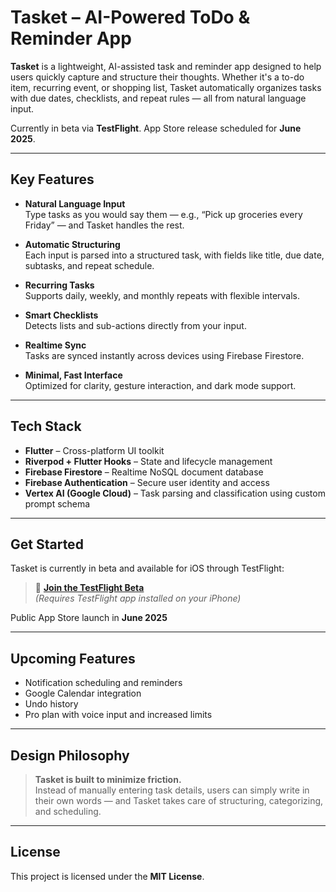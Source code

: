 # Tasket – AI-Powered ToDo & Reminder App

**Tasket** is a lightweight, AI-assisted task and reminder app designed to help users quickly capture and structure their thoughts. Whether it's a to-do item, recurring event, or shopping list, Tasket automatically organizes tasks with due dates, checklists, and repeat rules — all from natural language input.

Currently in beta via **TestFlight**. App Store release scheduled for **June 2025**.

---

## Key Features

- **Natural Language Input**  
  Type tasks as you would say them — e.g., “Pick up groceries every Friday” — and Tasket handles the rest.

- **Automatic Structuring**  
  Each input is parsed into a structured task, with fields like title, due date, subtasks, and repeat schedule.

- **Recurring Tasks**  
  Supports daily, weekly, and monthly repeats with flexible intervals.

- **Smart Checklists**  
  Detects lists and sub-actions directly from your input.

- **Realtime Sync**  
  Tasks are synced instantly across devices using Firebase Firestore.

- **Minimal, Fast Interface**  
  Optimized for clarity, gesture interaction, and dark mode support.

---

## Tech Stack

- **Flutter** – Cross-platform UI toolkit
- **Riverpod + Flutter Hooks** – State and lifecycle management
- **Firebase Firestore** – Realtime NoSQL document database
- **Firebase Authentication** – Secure user identity and access
- **Vertex AI (Google Cloud)** – Task parsing and classification using custom prompt schema

---

## Get Started

Tasket is currently in beta and available for iOS through TestFlight:

> 📱 [**Join the TestFlight Beta**](https://testflight.apple.com/join/AZ1j4xF1)  
> *(Requires TestFlight app installed on your iPhone)*

Public App Store launch in **June 2025**

---

## Upcoming Features

- Notification scheduling and reminders  
- Google Calendar integration  
- Undo history  
- Pro plan with voice input and increased limits

---

## Design Philosophy

> **Tasket is built to minimize friction.**  
> Instead of manually entering task details, users can simply write in their own words — and Tasket takes care of structuring, categorizing, and scheduling.

---

## License

This project is licensed under the **MIT License**.
